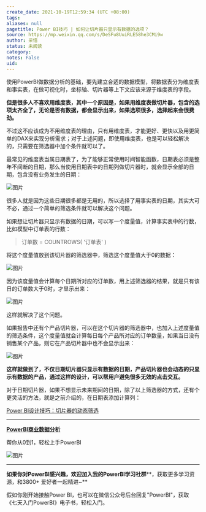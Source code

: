 ```yaml
---
create_date: 2021-10-19T12:59:34 (UTC +08:00)
tags: 
aliases: null
pagetitle: Power BI技巧 | 如何让切片器只显示有数据的选项？
source: https://mp.weixin.qq.com/s/DeSFu8UuiRLE58he3CMi9w
author: 采悟
status: 未阅读
category: 
notes: False
uid: 
---
```


使用PowerBI做数据分析的基础，要先建立合适的数据模型，将数据表分为维度表和事实表，在做可视化时，坐标轴、切片器等上下文应该来源于维度表的字段。

**但是很多人不喜欢用维度表，其中一个原因是，如果用维度表做切片器，包含的选项太齐全了，无论是否有数据，都会显示出来，如果选项很多，选择起来会很费劲。**

不过这不应该成为不用维度表的理由，只有用维度表，才能更好、更快以及用更简单的DAX来实现分析需求；对于上述问题，即使用维度表，也是可以轻松解决的，只需要在筛选器中加个条件就可以了。

最常见的维度表当属日期表了，为了能够正常使用时间智能函数，日期表必须是整年不间断的日期，那么当使用日期表中的日期列做切片器时，就会显示全部的日期，包含没有业务发生的日期：  

![图片](https://mmbiz.qpic.cn/mmbiz_png/aHEbZtANQJPfcfKwxTee294Fia0u57FKhxBGhA8HvVAao18UN8GFOH2Mhfp48VydFSA16DsmYxfPFYbTdj42BdQ/640?wx_fmt=png&wxfrom=5&wx_lazy=1&wx_co=1)

很多人就是因为这些日期很多都是无用的，所以选择了用事实表的日期，其实大可不必，通过一个简单的筛选条件就可以解决这个问题。

如果想让切片器只显示有数据的日期，可以写一个度量值，计算事实表中的行数，比如模型中订单表的行数：

> 订单数 \= COUNTROWS( '订单表' )

将这个度量值放到该切片器的筛选器中，筛选这个度量值大于0的数据：  

![图片](https://mmbiz.qpic.cn/mmbiz_png/aHEbZtANQJPfcfKwxTee294Fia0u57FKh0HO0aSQaePMicp36ucje7qc9kaYAPeM6jOVibdZb7FcmwhqlBkCuFjmQ/640?wx_fmt=png&wxfrom=5&wx_lazy=1&wx_co=1)

因为该度量值会计算每个日期所对应的订单数，用上述筛选器的结果，就是只有该日的订单数大于0时，才显示出来：

![图片](https://mmbiz.qpic.cn/mmbiz_png/aHEbZtANQJPfcfKwxTee294Fia0u57FKhVbZjDd0Ytyic95KicE06LRFNuMC7KRjAar3VpeAtFNZ7qWcelC8HuMIA/640?wx_fmt=png&wxfrom=5&wx_lazy=1&wx_co=1)

这样就解决了这个问题。

如果报告中还有个产品切片器，可以在这个切片器的筛选器中，也加入上述度量值的筛选条件，这个度量值就会计算每日每个产品所对应的订单数量，如果当日没有销售某个产品，则它在产品切片器中也不会显示出来：

![图片](https://mmbiz.qpic.cn/mmbiz_gif/aHEbZtANQJPfcfKwxTee294Fia0u57FKhu1CyTfbuaP3JoHwMtAcT4UPHSANejAhT5GVjGdvR2Lwa0J2J1fBcwQ/640?wx_fmt=gif&wxfrom=5&wx_lazy=1)

**这样就做到了，不仅日期切片器只显示有数据的日期，产品切片器也会动态的只显示有数据的产品，通过这样的设计，可以帮用户避免很多无效的点击交互。**  

对于日期切片器，如果不想显示未来期间的日期，除了以上筛选器的方式，还有个更灵活的方法，就是之前介绍的，在日期表添加计算列：  

[Power BI设计技巧：切片器的动态筛选](http://mp.weixin.qq.com/s?__biz=MzA4MzQwMjY4MA==&mid=2484074134&idx=1&sn=351c14436442ed68b0249ee1e4f5de72&chksm=8e0c5c41b97bd557d4347f0b6d9dc33ea87166d5de716c34cf68dd9ddece57d2ee2195847b1a&scene=21#wechat_redirect)  

___

[**PowerBI商业数据分析**](http://mp.weixin.qq.com/s?__biz=MzA4MzQwMjY4MA==&mid=2484074987&idx=1&sn=5cf4ba4b683ee9136bb7a26f6e9bcf01&chksm=8e0c533cb97bda2add48a4576b9c1e230249a5a4160dd93cd677a37ea21d26fc9cc26fc4cb1c&scene=21#wechat_redirect)

帮你从0到1，轻松上手PowerBI

![图片](https://mmbiz.qpic.cn/mmbiz_png/aHEbZtANQJN6oGnIQSa3kx3M0QQESdrYCTV9SBx5LXD4kp3icA9LouW3YN2z2njBWWQzM1zia9Fbeky0fdIpNakw/640?wx_fmt=png&wxfrom=5&wx_lazy=1&wx_co=1)

___

**如果你对PowerBI感兴趣，欢迎加入我的PowerBI学习社群****，获取更多学习资源，和3800+ 爱好者一起精进~**

假如你刚开始接触Power BI，也可以在微信公众号后台回复"PowerBI"，获取《七天入门PowerBI》电子书，轻松入门。
